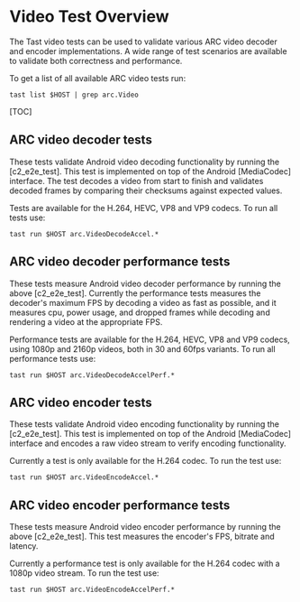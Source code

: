# Video Test Overview

The Tast video tests can be used to validate various ARC video decoder and
encoder implementations. A wide range of test scenarios are available to
validate both correctness and performance.

To get a list of all available ARC video tests run:

    tast list $HOST | grep arc.Video

[TOC]

## ARC video decoder tests

These tests validate Android video decoding functionality by running the
[c2_e2e_test]. This test is implemented on top of the Android
[MediaCodec] interface. The test decodes a video from start to finish and
validates decoded frames by comparing their checksums against expected values.

Tests are available for the H.264, HEVC, VP8 and VP9 codecs. To run all tests
use:

    tast run $HOST arc.VideoDecodeAccel.*

## ARC video decoder performance tests

These tests measure Android video decoder performance by running the above
[c2_e2e_test]. Currently the performance tests measures the
decoder's maximum FPS by decoding a video as fast as possible, and it measures
cpu, power usage, and dropped frames while decoding and rendering a video at
the appropriate FPS.

Performance tests are available for the H.264, HEVC, VP8 and VP9 codecs, using
1080p and 2160p videos, both in 30 and 60fps variants. To run all performance
tests use:

    tast run $HOST arc.VideoDecodeAccelPerf.*

## ARC video encoder tests

These tests validate Android video encoding functionality by running the
[c2_e2e_test]. This test is implemented on top of the Android
[MediaCodec] interface and encodes a raw video stream to verify encoding
functionality.

Currently a test is only available for the H.264 codec. To run the test use:

    tast run $HOST arc.VideoEncodeAccel.*

## ARC video encoder performance tests

These tests measure Android video encoder performance by running the above
[c2_e2e_test]. This test measures the encoder's FPS, bitrate and
latency.

Currently a performance test is only available for the H.264 codec with a 1080p
video stream. To run the test use:

    tast run $HOST arc.VideoEncodeAccelPerf.*
